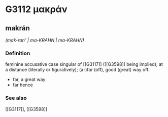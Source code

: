 # G3112 μακράν

## makrán

_(mak-ran' | ma-KRAHN | ma-KRAHN)_

### Definition

feminine accusative case singular of [[G3117]] ([[G3598]] being implied); at a distance (literally or figuratively); (a-)far (off), good (great) way off.

- far, a great way
- far hence

### See also

[[G3117]], [[G3598]]

